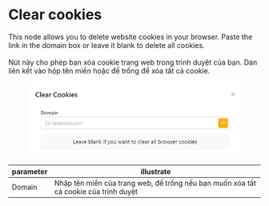 # Clear cookies

This node allows you to delete website cookies in your browser. Paste the link in the domain box or leave it blank to delete all cookies.\
\
Nút này cho phép bạn xóa cookie trang web trong trình duyệt của bạn. Dán liên kết vào hộp tên miền hoặc để trống để xóa tất cả cookie.



<figure><img src="../../.gitbook/assets/Clear Cookies.jpg" alt=""><figcaption></figcaption></figure>



| parameter | illustrate                                                                           |
| --------- | ------------------------------------------------------------------------------------ |
| Domain    | Nhập tên miền của trang web, để trống nếu bạn muốn xóa tất cả cookie của trình duyệt |
